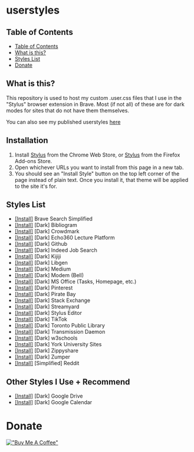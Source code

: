 # userstyles

## Table of Contents
- [Table of Contents](#table-of-contents)
- [What is this?](#what-is-this?)
- [Styles List](#styles-list)
- [Donate](#donate)

## What is this?
This repository is used to host my custom .user.css files that I use in the
"Stylus" browser extension in Brave. Most (if not all) of these are for dark
modes for sites that do not have them themselves.

You can also see my published userstyles
[here](https://userstyles.world/user/hussein-esmail7)

## Installation

1. Install
   [Stylus](https://chrome.google.com/webstore/detail/stylus/clngdbkpkpeebahjckkjfobafhncgmne)
   from the Chrome Web Store, or
   [Stylus](https://addons.mozilla.org/en-CA/firefox/addon/styl-us/?utm_source=addons.mozilla.org&utm_medium=referral&utm_content=search)
   from the Firefox Add-ons Store.
2. Open whichever URLs you want to install from this page in a new tab.
3. You should see an "Install Style" button on the top left corner of the page
   instead of plain text. Once you install it, that theme will be applied to
   the site it's for.

## Styles List
- [[Install]](https://raw.githubusercontent.com/hussein-esmail7/userstyles/master/src/brave_search.user.css) Brave Search Simplified
- [[Install]](https://raw.githubusercontent.com/hussein-esmail7/userstyles/master/src/dark_bibliogram.user.css) [Dark] Bibliogram
- [[Install]](https://raw.githubusercontent.com/hussein-esmail7/userstyles/master/src/dark_crowdmark.user.css) [Dark] Crowdmark
- [[Install]](https://raw.githubusercontent.com/hussein-esmail7/userstyles/master/src/dark_echo360.user.css) [Dark] Echo360 Lecture Platform
- [[Install]](https://raw.githubusercontent.com/hussein-esmail7/userstyles/master/src/dark_github.user.css) [Dark] Github
- [[Install]](https://raw.githubusercontent.com/hussein-esmail7/userstyles/master/src/dark_indeed.user.css) [Dark] Indeed Job Search
- [[Install]](https://raw.githubusercontent.com/hussein-esmail7/userstyles/master/src/dark_kijiji.user.css) [Dark] Kijiji
- [[Install]](https://raw.githubusercontent.com/hussein-esmail7/userstyles/master/src/dark_libgen.user.css) [Dark] Libgen
- [[Install]](https://raw.githubusercontent.com/hussein-esmail7/userstyles/master/src/dark_medium.user.css) [Dark] Medium
- [[Install]](https://raw.githubusercontent.com/hussein-esmail7/userstyles/master/src/dark_modem.user.css) [Dark] Modem (Bell)
- [[Install]](https://raw.githubusercontent.com/hussein-esmail7/userstyles/master/src/dark_office.user.css) [Dark] MS Office (Tasks, Homepage, etc.)
- [[Install]](https://raw.githubusercontent.com/hussein-esmail7/userstyles/master/src/dark_pinterest.user.css) [Dark] Pinterest
- [[Install]](https://raw.githubusercontent.com/hussein-esmail7/userstyles/master/src/dark_pirate_bay.user.css) [Dark] Pirate Bay
- [[Install]](https://raw.githubusercontent.com/hussein-esmail7/userstyles/master/src/dark_stack_exchange.user.css) [Dark] Stack Exchange
- [[Install]](https://raw.githubusercontent.com/hussein-esmail7/userstyles/master/src/dark_streamyard.user.css) [Dark] Streamyard
- [[Install]](https://raw.githubusercontent.com/hussein-esmail7/userstyles/master/src/dark_stylus.user.css) [Dark] Stylus Editor
- [[Install]](https://raw.githubusercontent.com/hussein-esmail7/userstyles/master/src/dark_tiktok.user.css) [Dark] TikTok
- [[Install]](https://raw.githubusercontent.com/hussein-esmail7/userstyles/master/src/dark_tpl.user.css) [Dark] Toronto Public Library
- [[Install]](https://raw.githubusercontent.com/hussein-esmail7/userstyles/master/src/dark_transmission.user.css) [Dark]  Transmission Daemon
- [[Install]](https://raw.githubusercontent.com/hussein-esmail7/userstyles/master/src/dark_w3schools.user.css) [Dark] w3schools
- [[Install]](https://raw.githubusercontent.com/hussein-esmail7/userstyles/master/src/dark_yorku.user.css) [Dark] York University Sites
- [[Install]](https://raw.githubusercontent.com/hussein-esmail7/userstyles/master/src/dark_zippyshare.user.css) [Dark] Zippyshare
- [[Install]](https://raw.githubusercontent.com/hussein-esmail7/userstyles/master/src/dark_zumper.user.css) [Dark] Zumper
- [[Install]](https://raw.githubusercontent.com/hussein-esmail7/userstyles/master/src/simple_reddit.user.css) [Simplified] Reddit

## Other Styles I Use + Recommend
- [[Install]](https://userstyles.world/style/216/google-drive-dark) [Dark] Google Drive
- [[Install]](https://uso.kkx.one/style/7339) [Dark] Google Calendar

# Donate
[!["Buy Me A Coffee"](https://www.buymeacoffee.com/assets/img/custom_images/orange_img.png)](https://www.buymeacoffee.com/husseinesmail)
